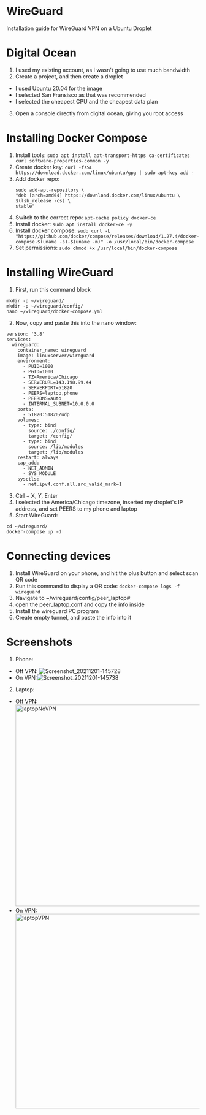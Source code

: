# WireGuard
Installation guide for WireGuard VPN on a Ubuntu Droplet

# Digital Ocean
1.	I used my existing account, as I wasn't going to use much bandwidth
2.	Create a project, and then create a droplet
 * I used Ubuntu 20.04 for the image
 * I selected San Fransisco as that was recommended
 * I selected the cheapest CPU and the cheapest data plan
3. Open a console directly from digital ocean, giving you root access

# Installing Docker Compose
1. Install tools: `sudo apt install apt-transport-https ca-certificates curl software-properties-common -y`
2. Create docker key: `curl -fsSL https://download.docker.com/linux/ubuntu/gpg | sudo apt-key add -`
3. Add docker repo: 
   ```
   sudo add-apt-repository \
   "deb [arch=amd64] https://download.docker.com/linux/ubuntu \
   $(lsb_release -cs) \
   stable"
   ```
4. Switch to the correct repo: `apt-cache policy docker-ce`
5. Install docker: `sudo apt install docker-ce -y`
6. Install docker compose: `sudo curl -L "https://github.com/docker/compose/releases/download/1.27.4/docker-compose-$(uname -s)-$(uname -m)" -o /usr/local/bin/docker-compose`
7. Set permissions: `sudo chmod +x /usr/local/bin/docker-compose`

# Installing WireGuard
1. First, run this command block
```
mkdir -p ~/wireguard/
mkdir -p ~/wireguard/config/
nano ~/wireguard/docker-compose.yml
```
2. Now, copy and paste this into the nano window: 
```
version: '3.8'
services:
  wireguard:
    container_name: wireguard
    image: linuxserver/wireguard
    environment:
      - PUID=1000
      - PGID=1000
      - TZ=America/Chicago
      - SERVERURL=143.198.99.44
      - SERVERPORT=51820
      - PEERS=laptop,phone
      - PEERDNS=auto
      - INTERNAL_SUBNET=10.0.0.0
    ports:
      - 51820:51820/udp
    volumes:
      - type: bind
        source: ./config/
        target: /config/
      - type: bind
        source: /lib/modules
        target: /lib/modules
    restart: always
    cap_add:
      - NET_ADMIN
      - SYS_MODULE
    sysctls:
      - net.ipv4.conf.all.src_valid_mark=1
```
3. Ctrl + X, Y, Enter
4. I selected the America/Chicago timezone, inserted my droplet's IP address, and set PEERS to my phone and laptop
5. Start WireGuard: 
```
cd ~/wireguard/
docker-compose up -d
```

# Connecting devices
1. Install WireGuard on your phone, and hit the plus button and select scan QR code
2. Run this command to display a QR code: `docker-compose logs -f wireguard`
3. Navigate to ~/wireguard/config/peer_laptop#
4. open the peer_laptop.conf and copy the info inside
5. Install the wireguard PC program
6. Create empty tunnel, and paste the info into it

# Screenshots
1. Phone:
 * Off VPN: ![Screenshot_20211201-145728](https://user-images.githubusercontent.com/27169767/144313200-7fdfab53-6735-4b09-9706-e531c0801cca.png)
 * On VPN:![Screenshot_20211201-145738](https://user-images.githubusercontent.com/27169767/144313213-b3c268fe-5af5-4d0a-9f79-05b4bb31f367.png)

2. Laptop:
 * Off VPN:<img width="526" alt="laptopNoVPN" src="https://user-images.githubusercontent.com/27169767/144313091-7f978a23-e45d-4c7f-a246-c8794b2b8ebf.PNG">
 * On VPN:<img width="508" alt="laptopVPN" src="https://user-images.githubusercontent.com/27169767/144313105-c0549636-9979-4574-8415-b3f6ab4ffd4a.PNG">

